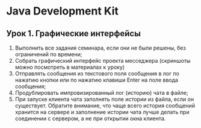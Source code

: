 # Java Development Kit 
  ## Урок 1. Графические интерфейсы
1. Выполнить все задания семинара, если они не были решены, без ограничений по времени;
2. Собрать графический интерфейс проекта месседжера (скриншоты можно посмотреть в материалах к уроку)
3. Отправлять сообщения из текстового поля сообщения в лог по нажатию кнопки или по нажатию клавиши Enter на поле ввода сообщения;
4. Продублировать импровизированный лог (историю) чата в файле;
5. При запуске клиента чата заполнять поле истории из файла, если он существует. Обратите внимание, что чаще всего история сообщений хранится на сервере и заполнение истории чата лучше делать при соединении с сервером, а не при открытии окна клиента.

